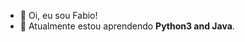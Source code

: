 - 👋 Oi, eu sou Fabio!
- 🌱 Atualmente estou aprendendo **Python3 and Java**.

<!---
fabioskb/fabioskb is a ✨ special ✨ repository because its `README.md` (this file) appears on your GitHub profile.
You can click the Preview link to take a look at your changes.
--->
